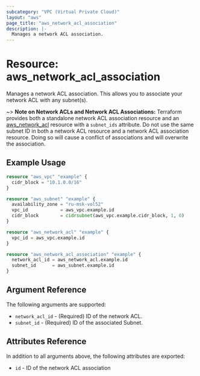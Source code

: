 ```yaml
---
subcategory: "VPC (Virtual Private Cloud)"
layout: "aws"
page_title: "aws_network_acl_association"
description: |-
  Manages a network ACL association.
---
```


# Resource: aws_network_acl_association

Manages a network ACL association. This allows you to associate your network ACL with any subnet(s).

~> **Note on Network ACLs and Network ACL Associations:** Terraform provides both a standalone network ACL association resource
and an [aws_network_acl][tf-network-acl] resource with a `subnet_ids` attribute. Do not use the same subnet ID in both a network ACL
resource and a network ACL association resource. Doing so will cause a conflict of associations and will overwrite the association.

## Example Usage

```terraform
resource "aws_vpc" "example" {
  cidr_block = "10.1.0.0/16"
}

resource "aws_subnet" "example" {
  availability_zone = "ru-msk-vol52"
  vpc_id            = aws_vpc.example.id
  cidr_block        = cidrsubnet(aws_vpc.example.cidr_block, 1, 0)
}

resource "aws_network_acl" "example" {
  vpc_id = aws_vpc.example.id
}

resource "aws_network_acl_association" "example" {
  network_acl_id = aws_network_acl.example.id
  subnet_id      = aws_subnet.example.id
}
```

## Argument Reference

The following arguments are supported:

* `network_acl_id` - (Required) ID of the network ACL.
* `subnet_id` - (Required) ID of the associated Subnet.

## Attributes Reference

In addition to all arguments above, the following attributes are exported:

* `id` - ID of the network ACL association

[tf-network-acl]: network_acl.html
